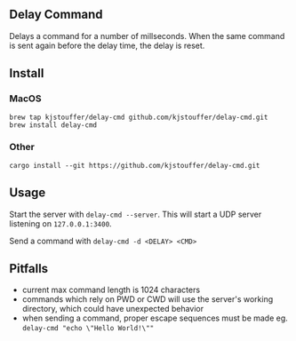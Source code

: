 ## Delay Command

Delays a command for a number of millseconds. When the same command is sent again before the delay time, the delay is reset.

## Install

### MacOS

```shell
brew tap kjstouffer/delay-cmd github.com/kjstouffer/delay-cmd.git
brew install delay-cmd
```

### Other

`cargo install --git https://github.com/kjstouffer/delay-cmd.git`

## Usage

Start the server with `delay-cmd --server`. This will start a UDP server listening on `127.0.0.1:3400`.

Send a command with `delay-cmd -d <DELAY> <CMD>`

## Pitfalls
- current max command length is 1024 characters
- commands which rely on PWD or CWD will use the server's working directory, which could have unexpected behavior
- when sending a command, proper escape sequences must be made eg. `delay-cmd "echo \"Hello World!\""`



